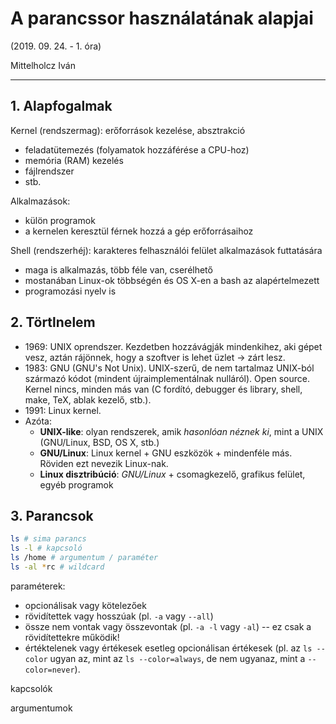 # A parancssor használatának alapjai

(2019. 09. 24. - 1. óra)

Mittelholcz Iván

---

## 1. Alapfogalmak

Kernel (rendszermag): erőforrások kezelése, absztrakció

- feladatütemezés (folyamatok hozzáférése a CPU-hoz)
- memória (RAM) kezelés
- fájlrendszer
- stb.

Alkalmazások:

- külön programok
- a kernelen keresztül férnek hozzá a gép erőforrásaihoz

Shell (rendszerhéj): karakteres felhasználói felület alkalmazások futtatására

- maga is alkalmazás, több féle van, cserélhető
- mostanában Linux-ok többségén és OS X-en a bash az alapértelmezett
- programozási nyelv is

## 2. Törtlnelem

- 1969: UNIX oprendszer. Kezdetben hozzávágják mindenkihez, aki gépet vesz, aztán rájönnek, hogy a szoftver is lehet üzlet $\to$ zárt lesz.
- 1983: GNU (GNU's Not Unix). UNIX-szerű, de nem tartalmaz UNIX-ból származó kódot (mindent újraimplementálnak nulláról). Open source. Kernel nincs, minden más van (C fordító, debugger és library, shell, make, TeX, ablak kezelő, stb.).
- 1991: Linux kernel.
- Azóta:
  - __UNIX-like__: olyan rendszerek, amik *hasonlóan néznek ki*, mint a UNIX (GNU/Linux, BSD, OS X, stb.)
  - __GNU/Linux__: Linux kernel + GNU eszközök + mindenféle más. Röviden ezt nevezik Linux-nak.
  - __Linux disztribúció__: *GNU/Linux* + csomagkezelő, grafikus felület, egyéb programok

## 3. Parancsok


```sh
ls # sima parancs
ls -l # kapcsoló
ls /home # argumentum / paraméter
ls -al *rc # wildcard
```

paraméterek:

* opcionálisak vagy kötelezőek
* rövidítettek vagy hosszúak (pl. `-a` vagy `--all`)
* össze nem vontak vagy összevontak (pl. `-a -l` vagy `-al`) -- ez csak a rövidítettekre működik!
* értéktelenek vagy értékesek esetleg opcionálisan értékesek (pl. az `ls --color` ugyan az, mint az `ls --color=always`, de nem ugyanaz, mint a `--color=never`).

kapcsolók

argumentumok
